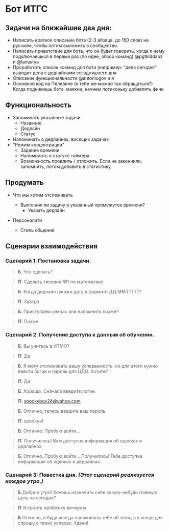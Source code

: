 # Бот ИТГС

## Задачи на ближайшие два дня:

- Написать краткое описание бота (2-3 абзаца, до 150 слов) на русском, чтобы потом выложить в сообщество.
- Написать приветствие для бота, что он будет говорить, когда к нему подключаешься в первый раз (по идее, обзор команд) @pgtklddabz и @lanastya
- Проработать список команд для бота (например: "дела сегодня" выводит дела с дедлайнами сегодняшнего дня
- Описание функциональности @antoniugov и я
- Основной код на Пелевине (к тебе же можно так обращаться?) Когда поднимешь бота, маякни, начнем потихоньку добавлять фичи

## Функциональность

- Запоминать указанные задачи
    - Название
    - Дедлайн
    - Статус
- Напоминать о дедлайнах, висящих задачах
- "Режим концентрации"
    - Задание времени
    - Напоминать о статусе таймера
    - Возможность продлить / отложить. Если не закончили, запомнить, потом добавить в статистику.


## Продумать

- Что мы хотим отслеживать
    - Выполнил ли задачу в указанный промежуток времени?
        - Указать дедлайн

- Персоналити
    - Стиль общения


## Сценарии взаимодействия

### Сценарий 1. Постановка задачи.

> **Б**. Что сделать?

> **П**. Сделать типовик №1 по математике.

> **Б**. Когда дедлайн (укажи дату в формате ДД.ММ.ГГГГ)?

> **П**. Завтра

> **Б**. Приступаем сейчас или напомнить позже?

> **П**. Позже

### Сценарий 2. Получение доступа к данным об обучении.

> **Б**. Вы учитесь в ИТМО?

> **П**. Да

> **Б**. Я могу отслеживать вашу успеваемость, но для этого нужно ввести логин и пароль для ЦДО. Хотите?

> **П**. Да

> **Б**. Хорошо. Сначала введите логин.

> **П**. spookyboy24@yahoo.com

> **Б**. Отлично, теперь введите ваш пароль.

> **П**. spookyaf

> **Б**. Отлично. Пробую войти...

> **П**. Получилось! Вам доступна информация об оценках и дедлайнах

> **Б**. Отлично. Пробую войти... Получилось! Тебе доступна информация об оценках и дедлайнах.


### Сценарий 3: Повестка дня. *(Этот сценарий реализуется каждое утро.)*

> **Б** Доброе утро! Хочешь назначить себе какую-нибудь главную цель на сегодня?

> **П** Устроить пробежку вечером

> **Б** Отлично, я буду иногда напоминать тебе об этом, а в конце дня спрошу о твоих успехах. Удачи!
